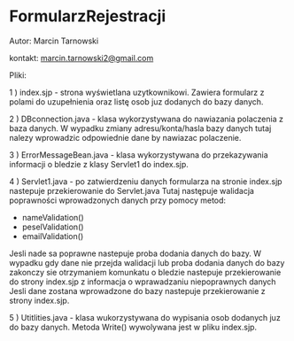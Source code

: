 # FormularzRejestracji

Autor: Marcin Tarnowski

kontakt: marcin.tarnowski2@gmail.com

Pliki: 

1 ) index.sjp - strona wyświetlana uzytkownikowi. Zawiera formularz z polami do uzupełnienia oraz listę osob juz 
dodanych do bazy danych.

2 ) DBconnection.java - klasa wykorzystywana do nawiazania polaczenia z baza danych. W wypadku zmiany adresu/konta/hasla bazy danych tutaj nalezy wprowadzic odpowiednie dane by nawiazac polaczenie.

3 ) ErrorMessageBean.java - klasa wykorzystywana do przekazywania informacji o bledzie z klasy Servlet1 do index.sjp.

4 ) Servlet1.java - po zatwierdzeniu danych formularza na stronie index.sjp nastepuje przekierowanie do Servlet.java
  Tutaj następuje walidacja poprawności wprowadzonych danych przy pomocy metod:
  - nameValidation()
  - peselValidation()
  - emailValidation()
  
  Jesli nade sa poprawne nastepuje proba dodania danych do bazy.
  W wypadku gdy dane nie przejda walidacji lub proba dodania danych do bazy zakonczy sie otrzymaniem komunkatu o 
  bledzie nastepuje przekierowanie do strony index.sjp z informacja o wprawadzaniu niepoprawnych danych
  Jesli dane zostana wprowadzone do bazy nastepuje przekierowanie z strony index.sjp.

5 ) Utitlities.java - klasa wukorzystywana do wypisania osob dodanych juz do bazy danych. Metoda Write() wywolywana 
  jest w pliku index.sjp.
